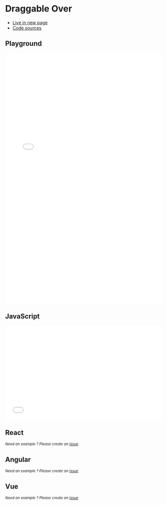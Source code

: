 # Draggable Over

- [Live in new page](https://jsfiddle.net/romantonoff/1fbjn5wq/show)
- [Code sources](https://jsfiddle.net/romantonoff/1fbjn5wq)

## Playground
<iframe width="100%" height="800" src="//jsfiddle.net/romantonoff/1fbjn5wq/embedded/result/dark/" allowfullscreen="allowfullscreen" allowpaymentrequest frameborder="0"></iframe>

## JavaScript
<iframe width="100%" height="300" src="//jsfiddle.net/romantonoff/1fbjn5wq/embedded/js,html,css/dark/" allowfullscreen="allowfullscreen" allowpaymentrequest frameborder="0"></iframe>

## React
<small>*Need an example ? Please create an [issue](https://github.com/roman-rr/cupertino-pane/issues/new/choose)*</small>

## Angular
<small>*Need an example ? Please create an [issue](https://github.com/roman-rr/cupertino-pane/issues/new/choose)*</small>

## Vue
<small>*Need an example ? Please create an [issue](https://github.com/roman-rr/cupertino-pane/issues/new/choose)*</small>
